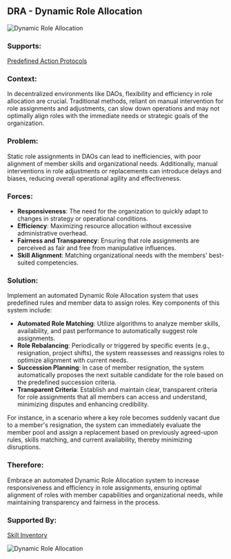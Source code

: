 ## DRA - Dynamic Role Allocation

![Dynamic Role Allocation](./output/illustrations/dynamic_role_allocation.png)

### Supports:

[Predefined Action Protocols](./predefined_action_protocols.html)

### Context:

In decentralized environments like DAOs, flexibility and efficiency in role allocation are crucial. Traditional methods, reliant on manual intervention for role assignments and adjustments, can slow down operations and may not optimally align roles with the immediate needs or strategic goals of the organization.

### Problem:

Static role assignments in DAOs can lead to inefficiencies, with poor alignment of member skills and organizational needs. Additionally, manual interventions in role adjustments or replacements can introduce delays and biases, reducing overall operational agility and effectiveness.

### Forces:

- **Responsiveness**: The need for the organization to quickly adapt to changes in strategy or operational conditions.
- **Efficiency**: Maximizing resource allocation without excessive administrative overhead.
- **Fairness and Transparency**: Ensuring that role assignments are perceived as fair and free from manipulative influences.
- **Skill Alignment**: Matching organizational needs with the members' best-suited competencies.

### Solution:

Implement an automated Dynamic Role Allocation system that uses predefined rules and member data to assign roles. Key components of this system include:

- **Automated Role Matching**: Utilize algorithms to analyze member skills, availability, and past performance to automatically suggest role assignments.
- **Role Rebalancing**: Periodically or triggered by specific events (e.g., resignation, project shifts), the system reassesses and reassigns roles to optimize alignment with current needs.
- **Succession Planning**: In case of member resignation, the system automatically proposes the next suitable candidate for the role based on the predefined succession criteria.
- **Transparent Criteria**: Establish and maintain clear, transparent criteria for role assignments that all members can access and understand, minimizing disputes and enhancing credibility.

For instance, in a scenario where a key role becomes suddenly vacant due to a member's resignation, the system can immediately evaluate the member pool and assign a replacement based on previously agreed-upon rules, skills matching, and current availability, thereby minimizing disruptions.

### Therefore:

Embrace an automated Dynamic Role Allocation system to increase responsiveness and efficiency in role assignments, ensuring optimal alignment of roles with member capabilities and organizational needs, while maintaining transparency and fairness in the process.

### Supported By:

[Skill Inventory](./skill_inventory.html)

![Dynamic Role Allocation](./output/dynamic_role_allocation_specific_graph.png)